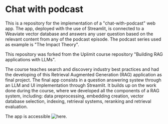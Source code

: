 # Chat with podcast
This is a repository for the implementation of a "chat-with-podcast" web app. The app, deployed with the use of Streamlit, is connected to a Weaviate vector database and answers any user question based on the relevant content from any of the podcast episode. The podcast series used as example is "The Impact Theory".

This repository was forked from the Uplimit course repository "Building RAG applications with LLMs".

The course teaches search and discovery industry best practices and had the developing of this Retrieval Augmented Generation (RAG) application as final project. The final app consists in a question answering systew through an LLM and UI implementation through Streamlit. It builds up on the work done during the course, where we developed all the components of a RAG system, including: data preprocessing, embedding creation, vector database selection, indexing, retrieval systems, reranking and retrieval evaluation. 

The app is accessible ![here](https://chat-with-impact-theory.streamlit.app/).
